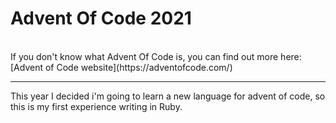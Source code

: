 # Advent Of Code 2021
<br/>
If you don't know what Advent Of Code is, you can find out more here: 
[Advent of Code website](https://adventofcode.com/)

___

This year I decided i'm going to learn a new language for advent of code, so this is my first experience writing in Ruby.

